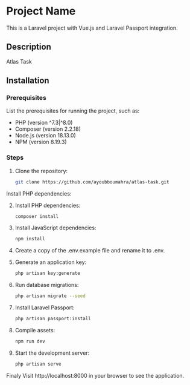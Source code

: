 # Project Name

This is a Laravel project with Vue.js and Laravel Passport integration.

## Description

Atlas Task

## Installation

### Prerequisites

List the prerequisites for running the project, such as:

- PHP (version ^7.3|^8.0)
- Composer (version 2.2.18)
- Node.js (version 18.13.0)
- NPM (version 8.19.3)

### Steps

1. Clone the repository:

   ```bash
   git clone https://github.com/ayoubboumahra/atlas-task.git
Install PHP dependencies:

2. Install PHP dependencies:
    ```bash
    composer install

3. Install JavaScript dependencies:

    ````bash
    npm install

4. Create a copy of the .env.example file and rename it to .env.

5. Generate an application key:

    ````bash
    php artisan key:generate

6. Run database migrations:

    ````bash
    php artisan migrate --seed

7. Install Laravel Passport:

    ````bash
    php artisan passport:install

8. Compile assets:

    ````bash
    npm run dev

9. Start the development server:

    ````bash
    php artisan serve

Finaly Visit http://localhost:8000 in your browser to see the application.
